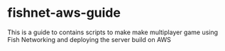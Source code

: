# fishnet-aws-guide
This is a guide to contains scripts to make make multiplayer game using Fish Networking and deploying the server build on AWS
